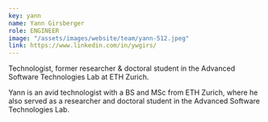 ```yaml
---
key: yann 
name: Yann Girsberger
role: ENGINEER
image: "/assets/images/website/team/yann-512.jpeg"
link: https://www.linkedin.com/in/ywgirs/
---
```


Technologist, former researcher & doctoral student in the Advanced Software Technologies Lab at ETH Zurich.

Yann is an avid technologist with a BS and MSc from ETH Zurich, where he also served as a researcher and doctoral student in the Advanced Software Technologies Lab.